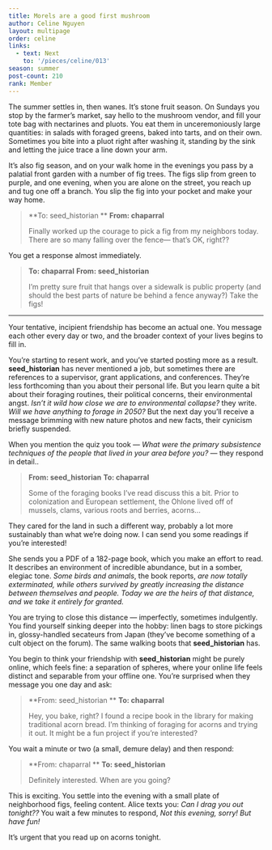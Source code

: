 ```yaml
---
title: Morels are a good first mushroom
author: Celine Nguyen
layout: multipage
order: celine
links:
  - text: Next
    to: '/pieces/celine/013'
season: summer
post-count: 210
rank: Member
---
```


The summer settles in, then wanes. It’s stone fruit season. On Sundays you stop by the farmer’s market, say hello to the mushroom vendor, and fill your tote bag with nectarines and pluots. You eat them in unceremoniously large quantities: in salads with foraged greens, baked into tarts, and on their own. Sometimes you bite into a pluot right after washing it, standing by the sink and letting the juice trace a line down your arm.

It’s also fig season, and on your walk home in the evenings you pass by a palatial front garden with a number of fig trees. The figs slip from green to purple, and one evening, when you are alone on the street, you reach up and tug one off a branch. You slip the fig into your pocket and make your way home.

> **To: seed_historian **
> **From: chaparral**
>
> Finally worked up the courage to pick a fig from my neighbors today. There are so many falling over the fence— that’s OK, right??

You get a response almost immediately.

> **To: chaparral**
> **From: seed_historian**
>
> I’m pretty sure fruit that hangs over a sidewalk is public property (and should the best parts of nature be behind a fence anyway?) Take the figs!

---

Your tentative, incipient friendship has become an actual one. You message each other every day or two, and the broader context of your lives begins to fill in.

You’re starting to resent work, and you’ve started posting more as a result. **seed_historian** has never mentioned a job, but sometimes there are references to a supervisor, grant applications, and conferences. They’re less forthcoming than you about their personal life. But you learn quite a bit about their foraging routines, their political concerns, their environmental angst. *Isn’t it wild how close we are to environmental collapse?* they write. *Will we have anything to forage in 2050?* But the next day you’ll receive a message brimming with new nature photos and new facts, their cynicism briefly suspended.

When you mention the quiz you took — *What were the primary subsistence techniques of the people that lived in your area before you?* — they respond in detail..

> **From: seed_historian**
> **To: chaparral**  
>
> Some of the foraging books I’ve read discuss this a bit. Prior to colonization and European settlement, the Ohlone lived off of mussels, clams, various roots and berries, acorns…  

They cared for the land in such a different way, probably a lot more sustainably than what we’re doing now. I can send you some readings if you’re interested!

She sends you a PDF of a 182-page book, which you make an effort to read. It describes an environment of incredible abundance, but in a somber, elegiac tone. *Some birds and animals*, the book reports, *are now totally exterminated, while others survived by greatly increasing the distance between themselves and people. Today we are the heirs of that distance, and we take it entirely for granted.*

You are trying to close this distance — imperfectly, sometimes indulgently. You find yourself sinking deeper into the hobby: linen bags to store pickings in, glossy-handled secateurs from Japan (they’ve become something of a cult object on the forum). The same walking boots that **seed_historian** has.

You begin to think your friendship with **seed_historian** might be purely online, which feels fine: a separation of spheres, where your online life feels distinct and separable from your offline one. You’re surprised when they message you one day and ask:

> **From: seed_historian  **
> **To: chaparral**
>
> Hey, you bake, right? I found a recipe book in the library for making traditional acorn bread. I’m thinking of foraging for acorns and trying it out. It might be a fun project if you’re interested?

You wait a minute or two (a small, demure delay) and then respond:

> **From: chaparral  **
> **To: seed_historian**
>
> Definitely interested. When are you going?

This is exciting. You settle into the evening with a small plate of neighborhood figs, feeling content. Alice texts you: *Can I drag you out tonight??* You wait a few minutes to respond, *Not this evening, sorry! But have fun!*

It’s urgent that you read up on acorns tonight.
